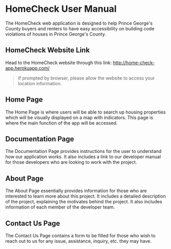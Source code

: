 # HomeCheck User Manual
The HomeCheck web application is designed to help Prince George's County buyers and renters to have easy accessibility on building code violations of houses in Prince George's County.

## HomeCheck Website Link
Head to the HomeCheck website through this link: http://home-check-app.herokuapp.com/
> If prompted by browser, please allow the website to access your location information.

## Home Page
The Home Page is where users will be able to search up housing properties which will be visually displayed on a map with indicators. This page is where the main function of the app will be accessed. 

## Documentation Page
The Documentation Page provides instructions for the user to understand how our application works. It also includes a link to our developer manual for those developers who are looking to work with the project.

## About Page
The About Page essentially provides information for those who are interested to learn more about this project. It includes a detailed description of the project, explaining the motivates behind the project. It also includes information of each member of the developer team. 

## Contact Us Page
The Contact Us Page contains a form to be filled for those who wish to reach out to us for any issue, assistance, inquiry, etc. they may have.


